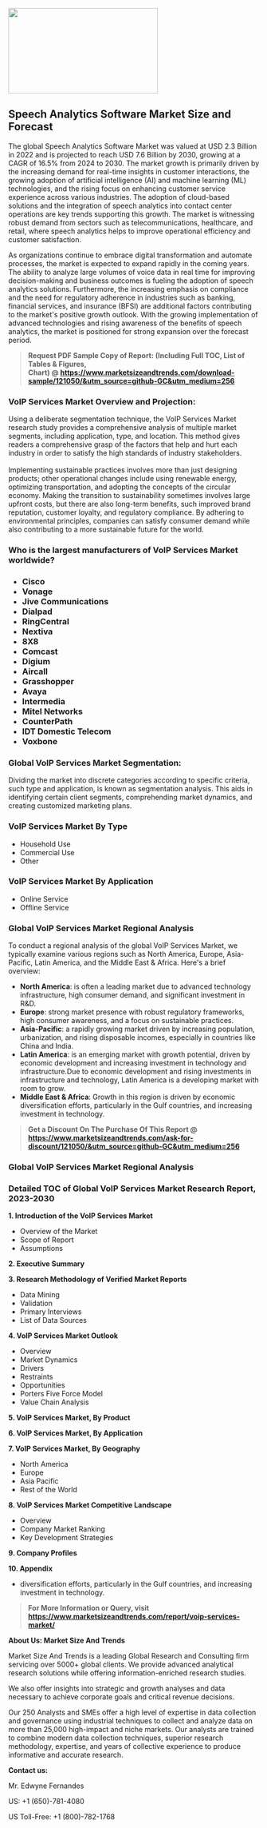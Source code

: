<p><img class="alignnone size-medium wp-image-20088" src="https://ffe5etoiles.com/wp-content/uploads/2024/12/MST1-300x171.png" alt="" width="300" height="171" /></p><h2>Speech Analytics Software Market Size and Forecast</h2><p>The global Speech Analytics Software Market was valued at USD 2.3 Billion in 2022 and is projected to reach USD 7.6 Billion by 2030, growing at a CAGR of 16.5% from 2024 to 2030. The market growth is primarily driven by the increasing demand for real-time insights in customer interactions, the growing adoption of artificial intelligence (AI) and machine learning (ML) technologies, and the rising focus on enhancing customer service experience across various industries. The adoption of cloud-based solutions and the integration of speech analytics into contact center operations are key trends supporting this growth. The market is witnessing robust demand from sectors such as telecommunications, healthcare, and retail, where speech analytics helps to improve operational efficiency and customer satisfaction.</p><p>As organizations continue to embrace digital transformation and automate processes, the market is expected to expand rapidly in the coming years. The ability to analyze large volumes of voice data in real time for improving decision-making and business outcomes is fueling the adoption of speech analytics solutions. Furthermore, the increasing emphasis on compliance and the need for regulatory adherence in industries such as banking, financial services, and insurance (BFSI) are additional factors contributing to the market's positive growth outlook. With the growing implementation of advanced technologies and rising awareness of the benefits of speech analytics, the market is positioned for strong expansion over the forecast period.</p></p><blockquote id="" class=""><strong>Request PDF Sample Copy of Report: (Including Full TOC, List of Tables &amp; Figures, Chart)&nbsp;@&nbsp;<strong><a href="https://www.marketsizeandtrends.com/download-sample/121050/&utm_source=github-GC&utm_medium=256" target="_blank">https://www.marketsizeandtrends.com/download-sample/121050/&utm_source=github-GC&utm_medium=256</a></strong></strong></blockquote><h3 id="" class="">VoIP Services Market&nbsp;Overview and Projection:</h3><p id="" class="">Using a deliberate segmentation technique, the VoIP Services Market research study provides a comprehensive analysis of multiple market segments, including application, type, and location. This method gives readers a comprehensive grasp of the factors that help and hurt each industry in order to satisfy the high standards of industry stakeholders. <br /> <br />Implementing sustainable practices involves more than just designing products; other operational changes include using renewable energy, optimizing transportation, and adopting the concepts of the circular economy. Making the transition to sustainability sometimes involves large upfront costs, but there are also long-term benefits, such improved brand reputation, customer loyalty, and regulatory compliance. By adhering to environmental principles, companies can satisfy consumer demand while also contributing to a more sustainable future for the world.</p><h3 id="" class="">Who is the largest manufacturers of&nbsp;VoIP Services Market worldwide?</h3><h3 class=""><p><ul><li>Cisco </li><li> Vonage </li><li> Jive Communications </li><li> Dialpad </li><li> RingCentral </li><li> Nextiva </li><li> 8X8 </li><li> Comcast </li><li> Digium </li><li> Aircall </li><li> Grasshopper </li><li> Avaya </li><li> Intermedia </li><li> Mitel Networks </li><li> CounterPath </li><li> IDT Domestic Telecom </li><li> Voxbone</li></ul></p></h3><h3 id="" class="">Global&nbsp;VoIP Services Market Segmentation:</h3><p id="" class="">Dividing the market into discrete categories according to specific criteria, such type and application, is known as segmentation analysis. This aids in identifying certain client segments, comprehending market dynamics, and creating customized marketing plans.</p><h3 id="" class="">VoIP Services Market&nbsp;By Type</h3><p><p><ul><li>Household Use</li><li> Commercial Use</li><li> Other</p></li></ul></p></p><h3 id="" class="">VoIP Services Market&nbsp;By Application</h3><p class=""><p><ul><li>Online Service</li><li> Offline Service</li></ul></p></p><h3 id="" class="">Global VoIP Services Market Regional Analysis</h3><p id="" class="">To conduct a regional analysis of the global VoIP Services Market, we typically examine various regions such as North America, Europe, Asia-Pacific, Latin America, and the Middle East &amp; Africa. Here's a brief overview:</p><ul><li><strong>North America</strong>: is often a leading market due to advanced technology infrastructure, high consumer demand, and significant investment in R&amp;D.</li><li><strong>Europe</strong>: strong market presence with robust regulatory frameworks, high consumer awareness, and a focus on sustainable practices.</li><li><strong>Asia-Pacific</strong>: a rapidly growing market driven by increasing population, urbanization, and rising disposable incomes, especially in countries like China and India.</li><li><strong>Latin America</strong>: is an emerging market with growth potential, driven by economic development and increasing investment in technology and infrastructure.Due to economic development and rising investments in infrastructure and technology, Latin America is a developing market with room to grow.</li><li><strong>Middle East &amp; Africa</strong>: Growth in this region is driven by economic diversification efforts, particularly in the Gulf countries, and increasing investment in technology.</li></ul><blockquote id="" class=""><strong>Get a Discount On The Purchase Of This Report @ <strong><a href="https://www.marketsizeandtrends.com/ask-for-discount/121050/&utm_source=github-GC&utm_medium=256" target="_blank">https://www.marketsizeandtrends.com/ask-for-discount/121050/&utm_source=github-GC&utm_medium=256</a></strong></strong></blockquote><h3 id="" class="">Global VoIP Services Market Regional Analysis</h3><h3 id="" class="">Detailed TOC of Global VoIP Services Market Research Report, 2023-2030</h3><p id="" class=""><strong>1. Introduction of the VoIP Services Market</strong></p><ul><li>Overview of the Market</li><li>Scope of Report</li><li>Assumptions</li></ul><p id="" class=""><strong>2. Executive Summary</strong></p><p id="" class=""><strong>3. Research Methodology of Verified Market Reports</strong></p><ul><li>Data Mining</li><li>Validation</li><li>Primary Interviews</li><li>List of Data Sources</li></ul><p id="" class=""><strong>4. VoIP Services Market Outlook</strong></p><ul><li>Overview</li><li>Market Dynamics</li><li>Drivers</li><li>Restraints</li><li>Opportunities</li><li>Porters Five Force Model</li><li>Value Chain Analysis</li></ul><p id="" class=""><strong>5. VoIP Services Market, By Product</strong></p><p id="" class=""><strong>6. VoIP Services Market, By Application</strong></p><p id="" class=""><strong>7. VoIP Services Market, By Geography</strong></p><ul><li>North America</li><li>Europe</li><li>Asia Pacific</li><li>Rest of the World</li></ul><p id="" class=""><strong>8. VoIP Services Market Competitive Landscape</strong></p><ul><li>Overview</li><li>Company Market Ranking</li><li>Key Development Strategies</li></ul><p id="" class=""><strong>9. Company Profiles</strong></p><p id="" class=""><strong>10. Appendix</strong></p><ul><li>diversification efforts, particularly in the Gulf countries, and increasing investment in technology.</li></ul><blockquote id="" class=""><strong>For More Information or Query, visit <strong><strong><a href="https://www.marketsizeandtrends.com/report/voip-services-market/" target="_blank">https://www.marketsizeandtrends.com/report/voip-services-market/</a></strong></strong></strong></blockquote><p id="" class=""><strong>About Us: Market Size And Trends</strong></p><p id="" class="">Market Size And Trends is a leading Global Research and Consulting firm servicing over 5000+ global clients. We provide advanced analytical research solutions while offering information-enriched research studies.</p><p id="" class="">We also offer insights into strategic and growth analyses and data necessary to achieve corporate goals and critical revenue decisions.</p><p id="" class="">Our 250 Analysts and SMEs offer a high level of expertise in data collection and governance using industrial techniques to collect and analyze data on more than 25,000 high-impact and niche markets. Our analysts are trained to combine modern data collection techniques, superior research methodology, expertise, and years of collective experience to produce informative and accurate research.</p><p id="" class=""><strong>Contact us:</strong></p><p id="" class="">Mr. Edwyne Fernandes</p><p id="" class="">US: +1 (650)-781-4080</p><p id="" class="">US Toll-Free: +1 (800)-782-1768</p>

